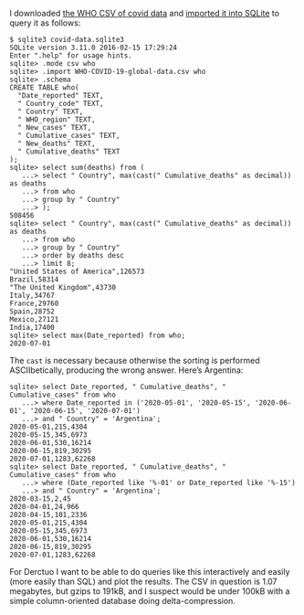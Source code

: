 I downloaded [the WHO CSV of covid
data](https://covid19.who.int/WHO-COVID-19-global-data.csv) and
[imported it into
SQLite](https://stackoverflow.com/questions/1045910/how-to-import-load-a-sql-or-csv-file-into-sqlite)
to query it as follows:

    $ sqlite3 covid-data.sqlite3
    SQLite version 3.11.0 2016-02-15 17:29:24
    Enter ".help" for usage hints.
    sqlite> .mode csv who
    sqlite> .import WHO-COVID-19-global-data.csv who
    sqlite> .schema
    CREATE TABLE who(
      "Date_reported" TEXT,
      " Country_code" TEXT,
      " Country" TEXT,
      " WHO_region" TEXT,
      " New_cases" TEXT,
      " Cumulative_cases" TEXT,
      " New_deaths" TEXT,
      " Cumulative_deaths" TEXT
    );
    sqlite> select sum(deaths) from (
       ...> select " Country", max(cast(" Cumulative_deaths" as decimal)) as deaths
       ...> from who
       ...> group by " Country"
       ...> );
    508456
    sqlite> select " Country", max(cast(" Cumulative_deaths" as decimal)) as deaths
       ...> from who
       ...> group by " Country"
       ...> order by deaths desc
       ...> limit 8;
    "United States of America",126573
    Brazil,58314
    "The United Kingdom",43730
    Italy,34767
    France,29760
    Spain,28752
    Mexico,27121
    India,17400
    sqlite> select max(Date_reported) from who;
    2020-07-01

The `cast` is necessary because otherwise the sorting is performed
ASCIIbetically, producing the wrong answer.  Here’s Argentina:

    sqlite> select Date_reported, " Cumulative_deaths", " Cumulative_cases" from who
       ...> where Date_reported in ('2020-05-01', '2020-05-15', '2020-06-01', '2020-06-15', '2020-07-01')
       ...> and " Country" = 'Argentina';
    2020-05-01,215,4304
    2020-05-15,345,6973
    2020-06-01,530,16214
    2020-06-15,819,30295
    2020-07-01,1283,62268
    sqlite> select Date_reported, " Cumulative_deaths", " Cumulative_cases" from who
       ...> where (Date_reported like '%-01' or Date_reported like '%-15')
       ...> and " Country" = 'Argentina';
    2020-03-15,2,45
    2020-04-01,24,966
    2020-04-15,101,2336
    2020-05-01,215,4304
    2020-05-15,345,6973
    2020-06-01,530,16214
    2020-06-15,819,30295
    2020-07-01,1283,62268

For Derctuo I want to be able to do queries like this interactively
and easily (more easily than SQL) and plot the results.  The CSV in
question is 1.07 megabytes, but gzips to 191kB, and I suspect would be
under 100kB with a simple column-oriented database doing
delta-compression.


